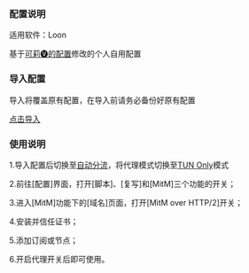 ### 配置说明

适用软件：Loon

基于[可莉🅥的配置](https://github.com/luestr/ProxyResource/tree/main/Tool/Loon/Config/zh-CN)修改的个人自用配置

### 导入配置

导入将覆盖原有配置，在导入前请务必备份好原有配置

[点击导入](https://raw.githubusercontent.com/RainesCheng/ProxyTools/refs/heads/main/Loon/config/Lazy.conf)

### 使用说明

1.导入配置后切换至[自动分流](https://www.nsloon.com/openloon/flowmodel=filter)，将代理模式切换至[TUN Only](https://www.nsloon.com/openloon/proxymode=tun)模式

2.前往[配置]界面，打开[脚本]、[复写]和[MitM]三个功能的开关；

3.进入[MitM]功能下的[域名]页面，打开[MitM over HTTP/2]开关；

4.安装并信任证书；

5.添加订阅或节点；

6.开启代理开关后即可使用。
